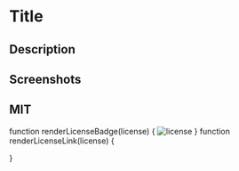# Title 
  ## Description
  ## 
  ## 
  ## Screenshots
  ## 
  ## 
  ## MIT
  function renderLicenseBadge(license) {
  ![license]('https://img.shields.io/badge/license-${data.license}-ff69b4')
}
   function renderLicenseLink(license) {
  
} 